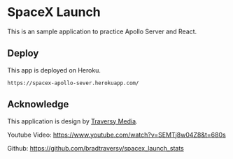 # SpaceX Launch

This is an sample application to practice Apollo Server and React.

## Deploy

This app is deployed on Heroku.

`https://spacex-apollo-sever.herokuapp.com/`

## Acknowledge

This application is design by [Traversy Media](https://www.youtube.com/channel/UC29ju8bIPH5as8OGnQzwJyA).

Youtube Video: https://www.youtube.com/watch?v=SEMTj8w04Z8&t=680s

Github: https://github.com/bradtraversy/spacex_launch_stats


